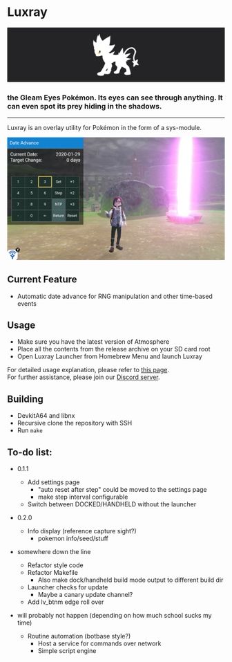 # Luxray
![luxray](docs/banner.png)
### the Gleam Eyes Pokémon. Its eyes can see through anything. It can even spot its prey hiding in the shadows.

---

Luxray is an overlay utility for Pokémon in the form of a sys-module.

![date](docs/screenshots/date.png)


Current Feature
---

- Automatic date advance for RNG manipulation and other time-based events


Usage
---

- Make sure you have the latest version of Atmosphere
- Place all the contents from the release archive on your SD card root
- Open Luxray Launcher from Homebrew Menu and launch Luxray

For detailed usage explanation, please refer to [this page](docs/date_advance.md). <br>
For further assistance, please join our [Discord server](https://discord.gg/v8Rueaf).

Building
---

- DevkitA64 and libnx
- Recursive clone the repository with SSH
- Run `make`


To-do list:
---

- 0.1.1
  - Add settings page
    - "auto reset after step" could be moved to the settings page
    - make step interval configurable
  - Switch between DOCKED/HANDHELD without the launcher

- 0.2.0
  - Info display (reference capture sight?)
    - pokemon info/seed/stuff 

- somewhere down the line
  - Refactor style code
  - Refactor Makefile
    - Also make dock/handheld build mode output to different build dir
  - Launcher checks for update
    - Maybe a canary update channel?
  - Add lv_btnm edge roll over

- will probably not happen (depending on how much school sucks my time)
  - Routine automation (botbase style?)
    - Host a service for commands over network
    - Simple script engine
